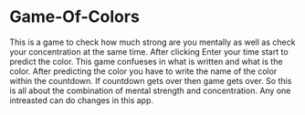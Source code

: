 # Game-Of-Colors
This is a game to check how much strong are you mentally as well as check your concentration at the same time.
After clicking Enter your time start to predict the color.
This game confueses in what is written and what is the color.
After predicting the color you have to write the name of the color within the countdown.
If countdown gets over then game gets over.
So this is all about the combination of mental strength and concentration.
Any one intreasted can do changes in this app.
